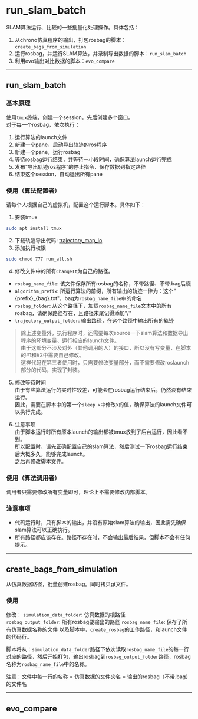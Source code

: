 # run_slam_batch
SLAM算法运行、比较的一些批量化处理操作。具体包括：
1. 从chrono仿真程序的输出，打包rosbag的脚本：`create_bags_from_simulation`
2. 运行rosbag，并运行SLAM算法，并录制导出数据的脚本：`run_slam_batch`
3. 利用evo输出对比数据的脚本：`evo_compare`

---

## run_slam_batch
### 基本原理
使用`tmux`终端，创建一个session，先后创建多个窗口。  
对于每一个rosbag，依次执行：
1. 运行算法的launch文件
2. 新建一个pane，启动导出轨迹的ros程序
3. 新建一个pane，运行rosbag
4. 等待rosbag运行结束，并等待一小段时间，确保算法launch运行完成
5. 发布“导出轨迹ros程序”的停止指令，保存数据到指定路径
6. 结束这个session，自动退出所有pane


### 使用（算法配置者）
请每个人根据自己的虚拟机，配置这个运行脚本。具体如下：

1. 安装tmux
```bash
sudo apt install tmux
```
2. 下载轨迹导出代码: [trajectory_map_io](https://github.com/hust-ddc-slam/slam-utils/tree/main/trajectory_map_io)
3. 添加执行权限
```bash
sudo chmod 777 run_all.sh
```
4. 修改文件中的所有`ChangeIt`为自己的路径。
- `rosbag_name_file`: 该文件保存所有rosbag的名称，不带路径、不带.bag后缀
- `algorithm_prefix`: 所运行算法的前缀，所有输出的轨迹一律为：这个"{prefix}_{bag}.txt"，bag为`rosbag_name_file`中的命名
- `rosbag_folder`: 从这个路径下，加载`rosbag_name_file`文本中的所有rosbag，请确保路径存在，且路径末尾记得添加"/"
- `trajectory_output_folder`: 输出路径，在这个路径中输出所有的轨迹

> 除上述变量外，执行程序时，还需要每次source一下slam算法和数据导出程序的环境变量、运行相应的launch文件。  
由于这部分不涉及对外（其他调用的人）的接口，所以没有写变量，在脚本的#1和#2中需要自己修改。  
这样代码在第三者使用时，只需要修改变量部分，而不需要修改roslaunch部分的代码，实现了封装。

5. 修改等待时间  
由于有些算法运行的实时性较差，可能会在rosbag运行结束后，仍然没有结束运行。  
因此，需要在脚本中的第一个`sleep x`中修改x的值，确保算法的launch文件可以执行完成。

6. 注意事项  
由于脚本运行时所有原本launch的输出都被tmux放到了后台运行，因此看不到。   
所以配置时，请先正确配置自己的slam算法，然后测试一下rosbag运行结束后大概多久，能够完成launch。  
之后再修改脚本文件。


### 使用（算法调用者）
调用者只需要修改所有变量即可，理论上不需要修改内部脚本。


### 注意事项
- 代码运行时，只有脚本的输出，并没有原始slam算法的输出，因此需先确保slam算法可以正确执行。  
- 所有路径都应该存在。路径不存在时，不会输出最后结果，但脚本不会有任何提示。


---

## create_bags_from_simulation
从仿真数据路径，批量创建rosbag。同时拷贝gt文件。

### 使用
修改：
`simulation_data_folder`: 仿真数据的根路径  
`rosbag_output_folder`: 所有rosbag要输出的路径
`rosbag_name_file`: 保存了所有仿真数据名称的文件
以及脚本中，`create_rosbag`的工作路径，和launch文件的代码行。

脚本将从：`simulation_data_folder`路径下依次读取`rosbag_name_file`的每一行对应的路径，然后开始打包，输出rosbag到`rosbag_output_folder`路径，rosbag名称为`rosbag_name_file`中的名称。

注意：文件中每一行的名称 = 仿真数据的文件夹名 = 输出的rosbag（不带.bag）的文件名


---
## evo_compare



